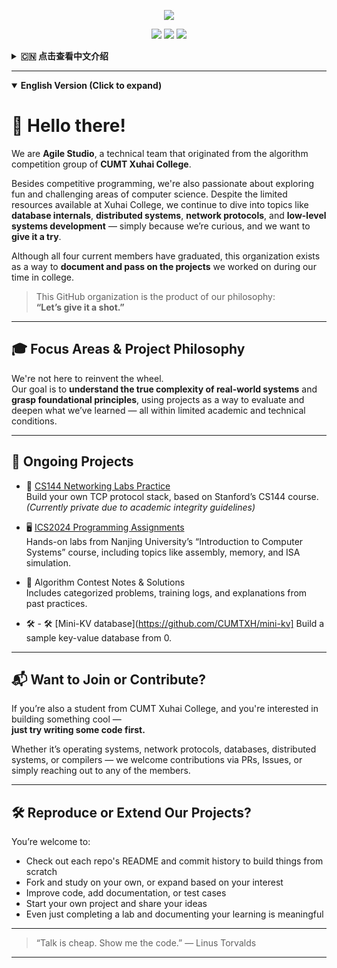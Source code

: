 <p align="center">
  <img src="https://readme-typing-svg.demolab.com/?lines=Welcome+to+Agile+Studio!;CUMT+Xuhai+Algorithm+Team!&center=true&width=500&height=45">
</p>

<p align="center">
  <img src="https://img.shields.io/badge/Language-%F0%9F%87%A8%F0%9F%87%B3%20Chinese%20%7C%20%F0%9F%87%BA%F0%9F%87%B8%20English-blue?style=flat-square" />
  <img src="https://img.shields.io/badge/Org-CUMT%20Xuhai%20Agile%20Studio-blue?style=flat-square" />
  <img src="https://img.shields.io/badge/Status-Alumni%20Driven-success?style=flat-square" />
</p>

<details>
<summary><strong>🇨🇳 点击查看中文介绍</strong></summary>

# 👋 您好！

这里是中国矿业大学徐海学院的算法竞赛团队 —— “灵动工作室”。

除了算法竞赛，我们也乐意尝试各种有趣的技术方向。尽管徐海学院的计算机教育资源相对有限，但是我们依然在搞一些好玩的东西，无论是**数据库内核**、**分布式系统**、**网络协议**，还是**操作系统开发**，我们都愿意 **去试试看**。

即使目前组织成员已经毕业，但仍希望通过这个组织记录、传承我们做过的项目。

>  这个 GitHub 组织，就是我们 **“去试试看”** 精神的产物。

---


## 🎓 主要方向与项目

我们的目标不是「造轮子」，而是在有限条件下**接触真正的工程复杂度、理解底层原理**，以项目作为检验学习效果的载体。

## 🚀 当前正在进行的项目

- 📡 [CS144 Networking Labs 实践](https://github.com/CUMTXH/cs144-lab)  
  构建你自己的 TCP 协议栈（参考 Stanford CS144 实验）  
  *(由于学术诚信原因，该项目目前已私有化)*

- 🖥️ [ICS2024 编程作业](https://github.com/CUMTXH/ics2024)  
  南京大学《计算机系统导论》课程实验，从汇编、内存管理到指令集仿真器。

- 📘 算法竞赛题解与训练笔记  
  包括历年训练记录、题目分类整理等。

- 🛠️ [Mini-KV 数据库](https://github.com/CUMTXH/mini-kv]
  从0开始，完成最简单的key value数据库。


---
## 📬 想加入灵动工作室？

很遗憾，我们已经毕业了，没有办法在这个问题上为你提供帮助，不过你依然可以联系计算机系的刘昆老师询问具体加入方法。

## 📬 想加入本组织？

如果您也是徐海学院的同学，也想一起动手做点酷酷的东西——不妨先动手写点代码试试看！

操作系统、网络协议、数据库、分布式系统、编译器......只要你有兴趣，欢迎通过 PR、Issue 或直接联系组织成员参与项目～


## 🛠️ 想参与或复刻这些项目？

你可以参考每个项目的 README 和 commit 记录，从头搭建一遍，也可以根据兴趣自行延展；有疑问也欢迎通过 GitHub Issue 提出。我们非常欢迎你：

- Fork 仓库，自主学习或添加文档
- 改进代码，补充测试
- 开新项目，发布新 idea
- 哪怕只是做完一个实验，也值得被记录

---

> “Talk is cheap. Show me the code.” — Linus Torvalds


</details>

---

<details open>
<summary><strong>  English Version (Click to expand)</strong></summary>

# 👋 Hello there!

We are **Agile Studio**, a technical team that originated from the algorithm competition group of **CUMT Xuhai College**.

Besides competitive programming, we're also passionate about exploring fun and challenging areas of computer science. Despite the limited resources available at Xuhai College, we continue to dive into topics like **database internals**, **distributed systems**, **network protocols**, and **low-level systems development** — simply because we’re curious, and we want to **give it a try**.

Although all four current members have graduated, this organization exists as a way to **document and pass on the projects** we worked on during our time in college.

> This GitHub organization is the product of our philosophy:  
> **“Let’s give it a shot.”**

---

## 🎓 Focus Areas & Project Philosophy

We're not here to reinvent the wheel.  
Our goal is to **understand the true complexity of real-world systems** and **grasp foundational principles**, using projects as a way to evaluate and deepen what we’ve learned — all within limited academic and technical conditions.

---

## 🚀 Ongoing Projects

- 📡 [CS144 Networking Labs Practice](https://github.com/CUMTXH/cs144-lab)  
  Build your own TCP protocol stack, based on Stanford’s CS144 course.  
  *(Currently private due to academic integrity guidelines)*

- 🖥️ [ICS2024 Programming Assignments](https://github.com/CUMTXH/ics2024)  
  Hands-on labs from Nanjing University’s “Introduction to Computer Systems” course, including topics like assembly, memory, and ISA simulation.

- 📘 Algorithm Contest Notes & Solutions  
  Includes categorized problems, training logs, and explanations from past practices.

- 🛠️ - 🛠️ [Mini-KV database](https://github.com/CUMTXH/mini-kv]
  Build a sample key-value database from 0.

---

## 📬 Want to Join or Contribute?

If you’re also a student from CUMT Xuhai College, and you're interested in building something cool —  
**just try writing some code first.**

Whether it’s operating systems, network protocols, databases, distributed systems, or compilers — we welcome contributions via PRs, Issues, or simply reaching out to any of the members.

---

## 🛠️ Reproduce or Extend Our Projects?

You’re welcome to:

- Check out each repo's README and commit history to build things from scratch  
- Fork and study on your own, or expand based on your interest  
- Improve code, add documentation, or test cases  
- Start your own project and share your ideas  
- Even just completing a lab and documenting your learning is meaningful

---

> “Talk is cheap. Show me the code.” — Linus Torvalds

</details>

</details>

---
